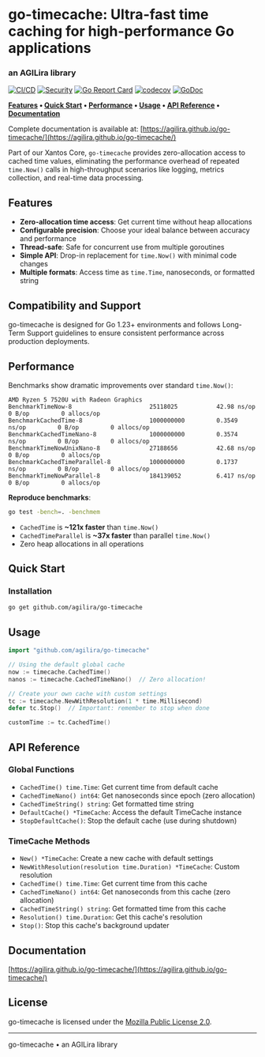 # go-timecache: Ultra-fast time caching for high-performance Go applications
### an AGILira library

[![CI/CD](https://github.com/agilira/go-timecache/actions/workflows/ci.yml/badge.svg)](https://github.com/agilira/go-timecache/actions/workflows/ci.yml)
[![Security](https://img.shields.io/badge/security-gosec-brightgreen.svg)](https://github.com/agilira/go-timecache/actions/workflows/ci.yml)
[![Go Report Card](https://goreportcard.com/badge/github.com/agilira/go-timecache?v=2)](https://goreportcard.com/report/github.com/agilira/go-timecache)
[![codecov](https://codecov.io/gh/agilira/go-timecache/branch/main/graph/badge.svg)](https://codecov.io/gh/agilira/go-timecache)
[![GoDoc](https://godoc.org/github.com/agilira/go-timecache?status.svg)](https://godoc.org/github.com/agilira/go-timecache)

**[Features](#features) • [Quick Start](#quick-start) • [Performance](#performance) • [Usage](#usage) • [API Reference](#api-reference) • [Documentation](#documentation)**

Complete documentation is available at: [https://agilira.github.io/go-timecache/](https://agilira.github.io/go-timecache/)

Part of our Xantos Core, `go-timecache` provides zero-allocation access to cached time values, eliminating the performance overhead of repeated `time.Now()` calls in high-throughput scenarios like logging, metrics collection, and real-time data processing.

## Features

- **Zero-allocation time access**: Get current time without heap allocations
- **Configurable precision**: Choose your ideal balance between accuracy and performance
- **Thread-safe**: Safe for concurrent use from multiple goroutines
- **Simple API**: Drop-in replacement for `time.Now()` with minimal code changes
- **Multiple formats**: Access time as `time.Time`, nanoseconds, or formatted string

## Compatibility and Support

go-timecache is designed for Go 1.23+ environments and follows Long-Term Support guidelines to ensure consistent performance across production deployments.

## Performance

Benchmarks show dramatic improvements over standard `time.Now()`:

```
AMD Ryzen 5 7520U with Radeon Graphics
BenchmarkTimeNow-8                      25118025           42.98 ns/op          0 B/op         0 allocs/op
BenchmarkCachedTime-8                   1000000000         0.3549 ns/op         0 B/op         0 allocs/op
BenchmarkCachedTimeNano-8               1000000000         0.3574 ns/op         0 B/op         0 allocs/op
BenchmarkTimeNowUnixNano-8              27188656           42.68 ns/op          0 B/op         0 allocs/op
BenchmarkCachedTimeParallel-8           1000000000         0.1737 ns/op         0 B/op         0 allocs/op
BenchmarkTimeNowParallel-8              184139052          6.417 ns/op          0 B/op         0 allocs/op
```

**Reproduce benchmarks**:
```bash
go test -bench=. -benchmem
```

* `CachedTime` is **~121x faster** than `time.Now()`
* `CachedTimeParallel` is **~37x faster** than parallel `time.Now()`
* Zero heap allocations in all operations

## Quick Start

### Installation

```bash
go get github.com/agilira/go-timecache
```

## Usage

```go
import "github.com/agilira/go-timecache"

// Using the default global cache
now := timecache.CachedTime()
nanos := timecache.CachedTimeNano()  // Zero allocation!

// Create your own cache with custom settings
tc := timecache.NewWithResolution(1 * time.Millisecond)
defer tc.Stop()  // Important: remember to stop when done

customTime := tc.CachedTime()
```

## API Reference

### Global Functions

- `CachedTime() time.Time`: Get current time from default cache
- `CachedTimeNano() int64`: Get nanoseconds since epoch (zero allocation)
- `CachedTimeString() string`: Get formatted time string
- `DefaultCache() *TimeCache`: Access the default TimeCache instance
- `StopDefaultCache()`: Stop the default cache (use during shutdown)

### TimeCache Methods

- `New() *TimeCache`: Create a new cache with default settings
- `NewWithResolution(resolution time.Duration) *TimeCache`: Custom resolution
- `CachedTime() time.Time`: Get current time from this cache
- `CachedTimeNano() int64`: Get nanoseconds from this cache (zero allocation)
- `CachedTimeString() string`: Get formatted time from this cache
- `Resolution() time.Duration`: Get this cache's resolution
- `Stop()`: Stop this cache's background updater

## Documentation

[https://agilira.github.io/go-timecache/](https://agilira.github.io/go-timecache/)

## License

go-timecache is licensed under the [Mozilla Public License 2.0](./LICENSE).

---

go-timecache • an AGILira library
